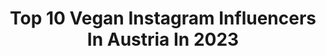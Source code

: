 ---
title: Top 10 Vegan Instagram Influencers In Austria In 2023
description: >-
  Find top vegan Instagram influencers in Austria in 2023. Most popular hashtags: #vegan #veganfood #plantbased #veggie.
platform: Instagram
hits: 27
text_top: See the most popular Instagram profiles on inBeat.
text_bottom: Our platform aggregates 27 Instagram influencers like this in Austria for you to pitch.
profiles:
  - username: "paul_unterleitner"
    fullname: >-
      PAUL UNTERLEITNER | 🇦🇹 OAK 2.0
    bio: >-
      Berlin/Vienna, 23 y/o 🔹Natural Pro Bodybuilder - Vegan 🌱 🔸#TEAMROCKA (Code: PAUL) 🔹Road to IFBB PRO🔥 🔸Training since 2015 🔹Youtuber 🔸192cm, 108kg
    location: "Austria"
    followers: 453370
    engagement: 414
    commentsToLikes: 0.005670
    id: ck0vyg7xx3tuz0i19oon15579
    verified: false
    hashtags: "#teamrocka, #tabacwildride, #tabacfragrances"
  - username: "rebeccachelbea"
    fullname: >-
      Rebecca Chelbea
    bio: >-
      I normalize normal things. ▷ selflove, selfworth & boundaries ▷sustainable | vegan | mindful ▷she/her ⚲ living in a 🚗 for a month YouTube ↡
    location: "Austria"
    followers: 94530
    engagement: 745
    commentsToLikes: 0.016188
    id: ck6tu7briepxl0j719z690fyo
    verified: false
    hashtags: "#vienna, #igersaustria, #selfacceptance, #carlife"
  - username: "melanie.zehner"
    fullname: >-
      Model | Stylist
    bio: >-
      Professional Model & Master Stylist Content Creator📸 🌱Vegan Food 📍Based in 🇨🇭 born in 🇦🇹 Next✈️: Balearen Trip For cooperations and bookings DM me😘
    location: "Austria"
    followers: 11298
    engagement: 661
    commentsToLikes: 0.101776
    id: ck14kfzsypc600i194gkksqo4
    verified: false
    hashtags: "#fashion, #swissmodel, #fashionweek, #influencermarketing"
  - username: "addictedtopeas"
    fullname: >-
      ed recovery ✨vegan 🌿 kathy
    bio: >-
      nutrition student 👩🏻‍🎓 🌿 gaining my strength and happiness back with lots of good vegan food ✨a mix of mental health & good food😋 🇦🇹 vienna
    location: "Austria"
    followers: 3346
    engagement: 881
    commentsToLikes: 0.138983
    id: ck9weyzqhmici0j784u0hwgqx
    verified: false
    hashtags: "#anorexiafighter, #eatingdisorderrecovery, #vegangermany, #veganstudent"
  - username: "martinsmahel"
    fullname: >-
      Martin Šmahel
    bio: >-
      •🗣Event moderator, TV host🎙 •🔥💯%natural body 🇸🇰 •👫 loving father 👧🏼👱🏼‍♀️👶🏼 •🏐 volleyball&💪fitness •🧍‍♂️191cm 90kg 38yo •🌱#vegan athlete🌱 (-Jan. 2019)
    location: "Austria"
    followers: 36250
    engagement: 155
    commentsToLikes: 0.023404
    id: ck0w5kf9l42u10i19ht8nudf4
    verified: false
    hashtags: "#veganfitness, #plantstrong, #plantbasedathlete, #streetworkout"
  - username: "tinera_at"
    fullname: >-
      Tina | Gesundheit & Ernährung
    bio: >-
      🥬 vegetarisch | vegan 🏃🏻‍♀️ Inspiration für deine Gesundheit ⚡️ based in Vienna | blog@tinera.at
    location: "Austria"
    followers: 13498
    engagement: 229
    commentsToLikes: 0.033767
    id: ck5q34wirj8b00i119hjxuir0
    verified: false
    hashtags: "#vegan, #davidbowie, #veggie, #tinera"
  - username: "vegan_chef_adrian_wu"
    fullname: >-
      Vegan Chef Adrian Wu 純素廚師
    bio: >-
      Vienna | Paris | Hong Kong | Taipei 純素/甜點/烘焙/無麩質/生食 法式甜品課程報名 👇 👇 👇
    location: "Austria"
    followers: 21372
    engagement: 212
    commentsToLikes: 0.035608
    id: ck5q6g04fx9580i11xha2pz5w
    verified: false
    hashtags: "#instachef, #vegancheddar, #chefsexcellentplates, #veglife"
  - username: "majahairlahovic"
    fullname: >-
      Maja Hairlahovic
    bio: >-
      
    location: "Austria"
    followers: 7421
    engagement: 1726
    commentsToLikes: 0.017971
    id: ck8t2uwtu0skm0j78f1ha8ex9
    verified: false
    hashtags: "#nature, #graz, #endurogirl, #ktm"
  - username: "nono_licious"
    fullname: >-
      • Nora | Food & Fun •
    bio: >-
      Delicious recipes - served with a pinch of sarcasm on the side. Food Styling | Food Photography | Content Creation 📍 Vienna 📫 office@nonolicious.com
    location: "Austria"
    followers: 6768
    engagement: 570
    commentsToLikes: 0.099788
    id: ck134pzykxn5c0i19osx6zpz4
    verified: false
    hashtags: "#foodie, #dabinichmirsicher, #vegan, #foodblogliebe"
  - username: "ni.n.a.nu"
    fullname: >-
      Nina
    bio: >-
      Vienna | Styria | 🇦🇹 Jun. AD | Webdesign | Photography | ich einfach neugierig 🐰🍏
    location: "Austria"
    followers: 3883
    engagement: 1480
    commentsToLikes: 0.101795
    id: ckf5sknxqfpm50j2379wmlw1j
    verified: false
    hashtags: "#austrianmountaingirls, #dronestagram, #visitvienna, #snow"
---